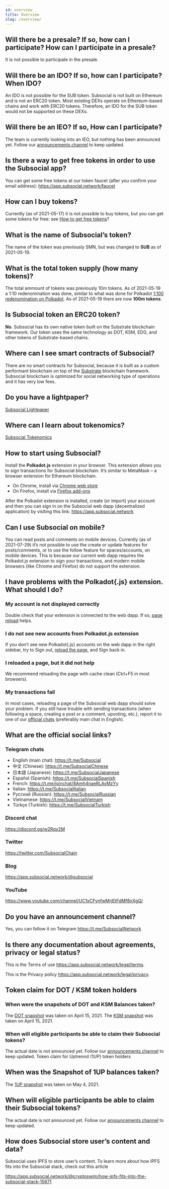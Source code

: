 ```yaml
---
id: overview
title: Overview
slag: /overview/
---
```


## Will there be a presale? If so, how can I participate? How can I participate in a presale?

It is not possible to participate in the presale.

## Will there be an IDO? If so, how can I participate? When IDO?

An IDO is not possible for the SUB token. Subsocial is not built on Ethereum and is not an ERC20 token. Most existing DEXs operate on Ethereum-based chains and work with ERC20 tokens. Therefore, an IDO for the SUB token would not be supported on these DEXs.

## Will there be an IEO? If so, How can I participate?

The team is currently looking into an IEO, but nothing has been announced yet. Follow our [announcements channel](/docs/faq/overview#do-you-have-an-announcement-channel) to keep updated.

## Is there a way to get free tokens in order to use the Subsocial app?

You can get some free tokens at our token faucet (after you confirm your email address):
https://app.subsocial.network/faucet

## How can I buy tokens?

Currently (as of 2021-05-17) it is not possible to buy tokens, but you can get some tokens for free: see [How to get free tokens](/docs/faq/overview#is-there-a-way-to-get-free-tokens-in-order-to-use-the-subsocial-app)?

## What is the name of Subsocial’s token?

The name of the token was previously SMN, but was changed to **SUB** as of 2021-05-19.

## What is the total token supply (how many tokens)?

The total ammount of tokens was previously 10m tokens. As of 2021-05-19 a 1:10 redenomination was done, similar to what was done for Polkadot [1:100 redenomination on Polkadot](https://polkadot.network/tag/redenomination/). As of 2021-05-19  there are now **100m tokens**.

## Is Subsocial token an ERC20 token?

**No**. Subsocial has its own native token built on the Substrate blockchain framework. Our token uses the same technology as DOT, KSM, EDG, and other tokens of Substrate-based chains.

## Where can I see smart contracts of Subsocial?

There are no smart contracts for Subsocial, because it is built as a custom performant blockchain on top of the [Substrate](https://substrate.dev/) blockchain framework. Subsocial blockchain is optimized for social networking type of operations and it has very low fees.

## Do you have a lightpaper?

[Subsocial Lightpaper](/docs/lightpaper)

## Where can I learn about tokenomics?

[Subsocial Tokenomics](/docs/tokenomics/economics-vs-distribution)

## How to start using Subsocial?

Install the **Polkadot.js** extension in your browser. This extension allows you to sign transactions for Subsocial blockchain. It’s similar to MetaMask – a browser extension for Ethereum blockchain.

- On Chrome, install via [Chrome web store](https://chrome.google.com/webstore/detail/polkadot%7Bjs%7D-extension/mopnmbcafieddcagagdcbnhejhlodfdd)
- On Firefox, install via [Firefox add-ons](https://addons.mozilla.org/en-US/firefox/addon/polkadot-js-extension/)

After the Polkadot extension is installed, create (or import) your account and then you can sign in on the Subsocial web dapp (decentralized application) by visiting this link: https://app.subsocial.network

## Can I use Subsocial on mobile?

You can read posts and comments on mobile devices. Currently (as of 2021-07-29) it’s not possible to use the create or update features for posts/comments, or to use the follow feature for spaces/accounts, on mobile devices. This is because our current web dapp requires the Polkadot.js extension to sign your transactions, and modern mobile browsers (like Chrome and Firefox) do not support the extension.

## I have problems with the Polkadot{.js} extension. What should I do?

### My account is not displayed correctly

Double check that your extension is connected to the web dapp. If so, [page reload](/docs/faq/overview#i-reloaded-a-page-but-it-did-not-help) helps.

### I do not see new accounts from Polkadot.js extension

If you don’t see new Polkadot{.js} accounts on the web dapp in the right sidebar, try to Sign out, [reload the page](/docs/faq/overview#i-reloaded-a-page-but-it-did-not-help), and Sign back in.

### I reloaded a page, but it did not help

We recommend reloading the page with cache clean (Ctrl+F5 in most browsers).

### My transactions fail

In most cases, reloading a page of the Subsocial web dapp should solve your problem. If you still have trouble with sending transactions (when following a space, creating a post or a comment, upvoting, etc.), report it to one of our [official chats](/docs/faq/overview#what-are-the-official-social-links) (preferably main chat in English).

## What are the official social links?

### Telegram chats

- English (main chat): https://t.me/Subsocial
- 中文 (Chinese): https://t.me/SubsocialChinese
- 日本語 (Japanese): https://t.me/SubsocialJapanese
- Español (Spanish): https://t.me/SubsocialSpanish
- French: https://t.me/joinchat/8Amh4naeRLAyMzYy
- Italian: https://t.me/SubsocialItalian
- Русский (Russian): https://t.me/SubsocialRussian
- Vietnamese: https://t.me/SubsocialVietnam
- Türkçe (Turkish): https://t.me/SubsocialTurkish

### Discord chat

https://discord.gg/w2Rqy2M

### Twitter

https://twitter.com/SubsocialChain

### Blog

https://app.subsocial.network/@subsocial

### YouTube

https://www.youtube.com/channel/UC1xCFynfwMrjEtFdMf8nXgQ/

## Do you have an announcement channel?

Yes, you can follow it on Telegram https://t.me/SubsocialNetwork

## Is there any documentation about agreements, privacy or legal status?

This is the Terms of use https://app.subsocial.network/legal/terms.

This is the Privacy policy https://app.subsocial.network/legal/privacy.

## Token claim for DOT / KSM token holders

### When were the snapshots of DOT and KSM Balances taken?

The [DOT snapshot](https://drive.google.com/file/d/1d177ZlVOk1tZ1-ZDJ_Xj2ihIW3SWT1j4/view?usp=sharing) was taken on April 15, 2021.
The [KSM snapshot](https://drive.google.com/file/d/17F4ZhLtpIaQ1OKCn1r67GwuJzJJngwKC/view?usp=sharing) was taken on April 15, 2021.

### When will eligible participants be able to claim their Subsocial tokens?

The actual date is not announced yet. Follow our [announcements channel](/docs/faq/overview#do-you-have-an-announcement-channel) to keep updated.
Token claim for Uptrennd (1UP) token holders

## When was the Snapshot of 1UP balances taken?

The [1UP snapshot](https://drive.google.com/file/d/1eYTauxqQjotAU7nzq59TPe7Jc6wAAJi8/view) was taken on May 4, 2021.

## When will eligible participants be able to claim their Subsocial tokens?

The actual date is not announced yet. Follow our [announcements channel](/docs/faq/overview#do-you-have-an-announcement-channel) to keep updated.

## How does Subsocial store user’s content and data?

Subsocial uses IPFS to store user’s content. To learn more about how IPFS fits into the Subsocial stack, check out this article

https://app.subsocial.network/@cryptoswim/how-ipfs-fits-into-the-subsocial-stack-15671



